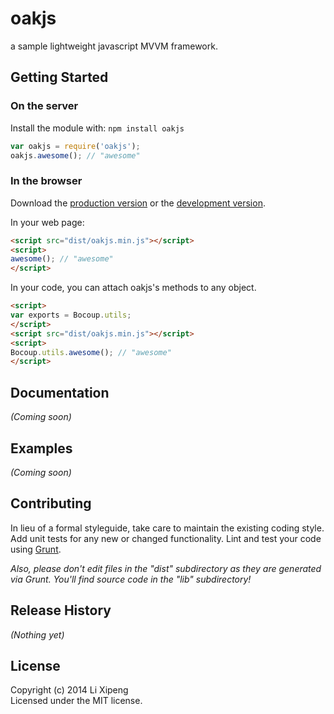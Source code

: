# oakjs

a sample lightweight javascript MVVM framework.

## Getting Started
### On the server
Install the module with: `npm install oakjs`

```javascript
var oakjs = require('oakjs');
oakjs.awesome(); // "awesome"
```

### In the browser
Download the [production version][min] or the [development version][max].

[min]: https://raw.github.com/hahaps/OakJS/master/dist/oakjs.min.js
[max]: https://raw.github.com/hahaps/OakJS/master/dist/oakjs.js

In your web page:

```html
<script src="dist/oakjs.min.js"></script>
<script>
awesome(); // "awesome"
</script>
```

In your code, you can attach oakjs's methods to any object.

```html
<script>
var exports = Bocoup.utils;
</script>
<script src="dist/oakjs.min.js"></script>
<script>
Bocoup.utils.awesome(); // "awesome"
</script>
```

## Documentation
_(Coming soon)_

## Examples
_(Coming soon)_

## Contributing
In lieu of a formal styleguide, take care to maintain the existing coding style. Add unit tests for any new or changed functionality. Lint and test your code using [Grunt](http://gruntjs.com/).

_Also, please don't edit files in the "dist" subdirectory as they are generated via Grunt. You'll find source code in the "lib" subdirectory!_

## Release History
_(Nothing yet)_

## License
Copyright (c) 2014 Li Xipeng  
Licensed under the MIT license.
